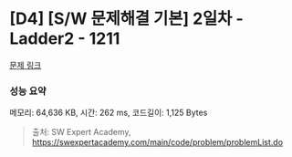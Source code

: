 # [D4] [S/W 문제해결 기본] 2일차 - Ladder2 - 1211 

[문제 링크](https://swexpertacademy.com/main/code/problem/problemDetail.do?contestProbId=AV14BgD6AEECFAYh) 

### 성능 요약

메모리: 64,636 KB, 시간: 262 ms, 코드길이: 1,125 Bytes



> 출처: SW Expert Academy, https://swexpertacademy.com/main/code/problem/problemList.do